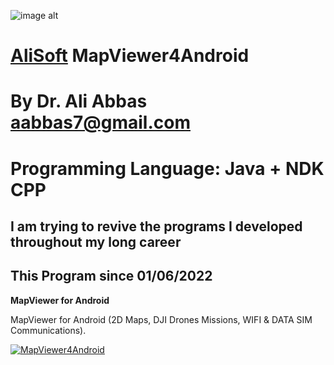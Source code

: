 ![image alt](https://github.com/aabbas77-web/AliSoft/blob/main/AliSoft128Transparent.png)
# [AliSoft](https://hodhods.com) MapViewer4Android
# By Dr. Ali Abbas aabbas7@gmail.com
# Programming Language: Java + NDK CPP
## I am trying to revive the programs I developed throughout my long career
## This Program since 01/06/2022

**MapViewer for Android**

MapViewer for Android (2D Maps, DJI Drones Missions, WIFI & DATA SIM Communications).

[![MapViewer4Android](https://github.com/aabbas77-web/MapViewer4Android/releases/download/FirstRelease/MapViewer4AndroidVideo.png)](https://www.youtube.com/watch?v=YwnC9KGAZFI)


